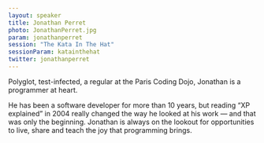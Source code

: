 ```yaml
---
layout: speaker
title: Jonathan	Perret
photo: JonathanPerret.jpg
param: jonathanperret
session: "The Kata In The Hat"
sessionParam: katainthehat
twitter: jonathanperret
---
```


Polyglot, test-infected, a regular at the Paris Coding Dojo, Jonathan is a programmer at heart.

He has been a software developer for more than 10 years, but reading “XP explained” in 2004 really changed
the way he looked at his work — and that was only the beginning.
Jonathan is always on the lookout for opportunities to live, share and teach the joy that programming brings.